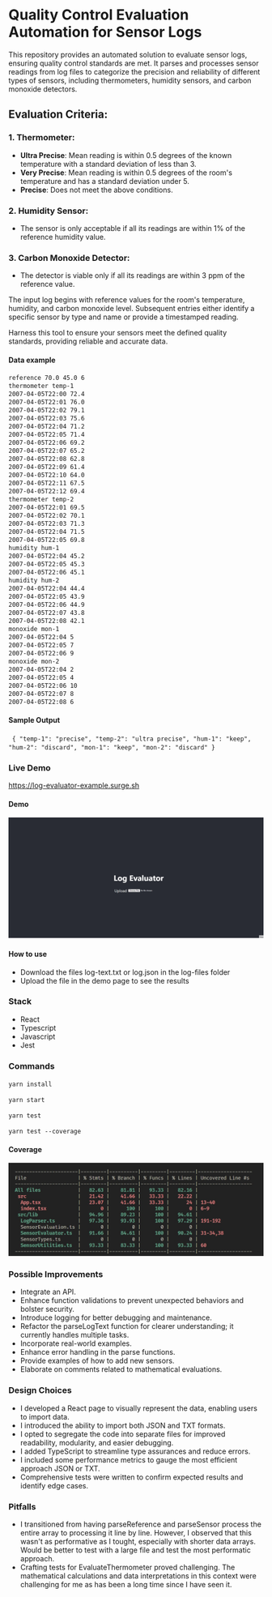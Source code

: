 # Quality Control Evaluation Automation for Sensor Logs

This repository provides an automated solution to evaluate sensor logs, ensuring quality control standards are met. It parses and processes sensor readings from log files to categorize the precision and reliability of different types of sensors, including thermometers, humidity sensors, and carbon monoxide detectors.

## Evaluation Criteria:

### 1. **Thermometer**: 
   - **Ultra Precise**: Mean reading is within 0.5 degrees of the known temperature with a standard deviation of less than 3.
   - **Very Precise**: Mean reading is within 0.5 degrees of the room's temperature and has a standard deviation under 5.
   - **Precise**: Does not meet the above conditions.

### 2. **Humidity Sensor**: 
   - The sensor is only acceptable if all its readings are within 1% of the reference humidity value. 

### 3. **Carbon Monoxide Detector**: 
   - The detector is viable only if all its readings are within 3 ppm of the reference value.

The input log begins with reference values for the room's temperature, humidity, and carbon monoxide level. Subsequent entries either identify a specific sensor by type and name or provide a timestamped reading.

Harness this tool to ensure your sensors meet the defined quality standards, providing reliable and accurate data.

#### Data example

```
reference 70.0 45.0 6
thermometer temp-1
2007-04-05T22:00 72.4
2007-04-05T22:01 76.0
2007-04-05T22:02 79.1
2007-04-05T22:03 75.6
2007-04-05T22:04 71.2
2007-04-05T22:05 71.4
2007-04-05T22:06 69.2
2007-04-05T22:07 65.2
2007-04-05T22:08 62.8
2007-04-05T22:09 61.4
2007-04-05T22:10 64.0
2007-04-05T22:11 67.5
2007-04-05T22:12 69.4
thermometer temp-2
2007-04-05T22:01 69.5
2007-04-05T22:02 70.1
2007-04-05T22:03 71.3
2007-04-05T22:04 71.5
2007-04-05T22:05 69.8
humidity hum-1
2007-04-05T22:04 45.2
2007-04-05T22:05 45.3
2007-04-05T22:06 45.1
humidity hum-2
2007-04-05T22:04 44.4
2007-04-05T22:05 43.9
2007-04-05T22:06 44.9
2007-04-05T22:07 43.8
2007-04-05T22:08 42.1
monoxide mon-1
2007-04-05T22:04 5
2007-04-05T22:05 7
2007-04-05T22:06 9
monoxide mon-2
2007-04-05T22:04 2
2007-04-05T22:05 4
2007-04-05T22:06 10
2007-04-05T22:07 8
2007-04-05T22:08 6
```

#### Sample Output

`
{
    "temp-1": "precise",
    "temp-2": "ultra precise",
    "hum-1": "keep",
    "hum-2": "discard",
    "mon-1": "keep",
    "mon-2": "discard"
}`

### Live Demo

https://log-evaluator-example.surge.sh

#### Demo
![Demo ](./public/log-demo.gif)

#### How to use

- Download the files log-text.txt or log.json in the log-files folder
- Upload the file in the demo page to see the results

### Stack

- React
- Typescript
- Javascript
- Jest

### Commands

`yarn install`

`yarn start`

`yarn test`

`yarn test --coverage`

#### Coverage
![Coverage Image](./public/coverage.jpg)

### Possible Improvements

- Integrate an API.
- Enhance function validations to prevent unexpected behaviors and bolster security.
- Introduce logging for better debugging and maintenance.
- Refactor the parseLogText function for clearer understanding; it currently handles multiple tasks.
- Incorporate real-world examples.
- Enhance error handling in the parse functions.
- Provide examples of how to add new sensors.
- Elaborate on comments related to mathematical evaluations.

### Design Choices

- I developed a React page to visually represent the data, enabling users to import data.
- I introduced the ability to import both JSON and TXT formats.
- I opted to segregate the code into separate files for improved readability, modularity, and easier debugging.
- I added TypeScript to streamline type assurances and reduce errors.
- I included some performance metrics to gauge the most efficient approach JSON or TXT.
- Comprehensive tests were written to confirm expected results and identify edge cases.

### Pitfalls

- I transitioned from having parseReference and parseSensor process the entire array to processing it line by line. However, I observed that this wasn't as performative as I tought, especially with shorter data arrays. Would be better to test with a large file and test the most performatic approach.
- Crafting tests for EvaluateThermometer proved challenging. The mathematical calculations and data interpretations in this context were challenging for me as has been a long time since I have seen it.